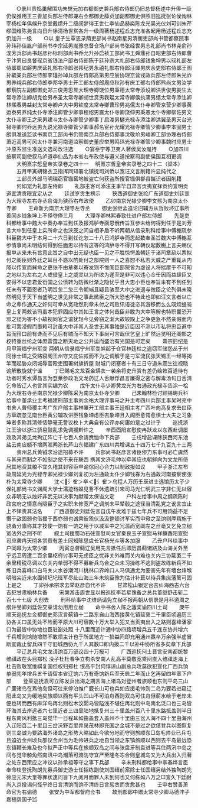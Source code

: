 <!-- { "loadSidebar": true } -->
　　○录川贵捣巢解围功朱爕元加右都御史兼兵部右侍郎仍旧总督杨述中升俸一级仍俟推用王三善加兵部左侍郎兼右佥都御史薛贞加副都御史俱照旧巡抚张论侯恂林宰杨松年俱候升京堂戴燝升二级闵梦得王世仁李仙品赫奕陈龙光吴光仪刘可训朱芹缪国维陈尧言向日升徐清杨世赏各升一级周著杨述程丘志充准各起用杨述程丘志充仍加升一级
　　○以  皇子生覃恩录荫吏部尚书赵南星男清衡吏部尚书管都察院事孙玮孙佳胤户部尚书李宗延男胤豫总督仓场户部尚书张经世男志礼部尚书林尧俞孙浚芳兵部尚书赵彦孙标刑部尚书乔允升孙启祯工部尚书王舜鼎孙自昭吏部右侍郎曹于汴男曰良督珵京省钱法户部右侍郎陈于廷孙宗大礼部右侍郎钱象坤男以驭礼部左侍郎周如磐男庆延礼部右侍郎张邦纪男永禧礼部右侍郎汪煇男庆余吏部右侍郎王图孙毓美兵部左侍郎李瑾孙琸兵部左侍郎高第男应辰协理京营戎政兵部左侍郎朱光祚男养纯兵部右侍郎李邦华男士开工部左侍郎周应秋孙有庆工部右侍郎熊尚文男汝学都察院左副都御史郑三俊男思昱大理寺卿饶位男秉德太常寺添设卿洪世俊男娄生太常寺添注卿胡克俭男奉圣太常寺卿胡世赏男我琨太常寺卿侯执蒲男缌太常寺添注卿林熙春男益封太常寺卿卢大中男钦度太常寺卿曹珍男兆儒太仆寺卿管京营少卿事黄运泰男养纯太仆寺添注卿管少卿事程绍男震太仆寺卿饶伸男秉愚太仆寺卿柳佐男文太仆寺卿王之采男建斗太仆寺卿管少卿事丁启浚男樾光禄寺添注卿洪翼圣男天台光禄寺卿何乔远男九说光禄寺卿管少卿事郝名宦孙允耀光禄寺卿管少卿事李本固男士朗俱准送监读书南京工部尚书仍管南京兵部右侍郎事沈敬炌男峻卿工部协理右侍郎萧近高男可风太仆寺兼河南道监察御史董应举男鸣玮光禄寺卿管少卿事魏时应男士冲原系监生准送文选司改注选
　　○宴泰宁等卫夷人著侯吴汝胤待
　　○加四川按察司副使叙马泸道李仙品为本省右布政使与遵义道按察司副使侯国互相更调
　　大明熹宗悊皇帝实录卷之四十一
　明熹宗哲皇帝实录卷之四十二（梁本）
　　五月甲寅朔锦衣卫指挥同知署北镇抚司刘侨以宽汪文言削籍许显纯代之
　　工部员外郎马明瑞窃官镪窖地被盗亡何获盗所搜官镪俱郡县鑴识者因削籍
　　何如宠为礼部左侍郎
　　礼部主客司添注主事毕自肃言贡夷宜择贡约宜明贡道宜清贡限宜定从之
　　廷试岁贡生榜示
　　狭西道御史张纶广东道御史刘廷宣为大理寺左右寺丞俞诲为狭西右布政使
　　乙卯南京光禄少卿李文熙为南京太仆寺卿
　　王命新为南京大理寺左寺丞
　　御史张继孟追论旧辅方从哲败坏辽事所善同乡钱象坤上不怿夺俸三月
　　大理寺卿林熙春致仕进户部左侍郎
　　先是吏科都给事中魏大中奏办奉旨到任及报鸿胪寺面恩俄传旨互参未给何得到任于是刘芳言大中到任皇上实所命之也浃辰之间自相矛盾不听两朝从信录刑科给事中傅櫆疏参科臣魏大中于本月二十六日到任讫忽二十八日鸿胪寺而恩起数奉圣旨魏大中傅櫆互参情事尚未明结何得到任面恩以待有这等的鸿胪寺不得开写朝仪起数櫆上言夫朝仪报单从来未有旨意此旨之自中出无疑也臣一见之不胜惊愕盖朝廷于诸司章疏以票拟付之阁臣则外廷之耳目不惑以酌处付之部院则一人之喜恕不私若天威之严重辄从内降以传宣而巽命之更张不由章奏以寄发则不惟阁臣部院皆为虚设人将揣摩于不可知之地以为左右之人或借皇上之威灵以为所欲为遂至是非可以违心佥壬因而益肆臣又安得不以忠君爱衍国之公愤转为防微杜渐之隐忧乎且大忠小臣也奉旨未有不到任到任未有不面恩者乃明旨忽二忽三令朝端且疑且骇至大中之进退与微臣之论列俱未晓然明见于天下当盛明之世见非常之事此微臣之所大恐也不特此也即如汪文言者以亡命之辈作通天之奸何可幸从宽政然刑章未付之司败讯语徒恣其游移而么么既烦缇骑皇上复两敕该司虽本犯罪固应尔其如王言之体何哉臣非敢为大中等解也特职曩恐开邪之径为害不小故视同官之谊犹轻今见旁窃之渐大故较殿上之争更急不然亲假而内批可罢浸假而墨敕可封虽大中非其人圣世无其事独是近臣因不测以市私将忠臣避中旨而箝口前有谗而不见后有贼而不知天下事尚可言哉伏乞皇上旷然远览明还阁部之权特重丝纶之体庶雷霆之断天地之公并运而盛治有光国是可定矣
　　熹宗旧纪是月甲寅福宁州军变  两朝从信录福宁州军变衅起于仓官林廷柱之盗窃军储怨丛于州同徐士璋之受赂寝阁王州守又庇佐贰而不为之调解于是刁军流民张天锡王一经等揭竿而起胁众闭城辱官殴吏围署树旗折屋  财城门闭塞者十有三日守道朱震生往视晓谕解散旋就宁谧
　　丁巳赐毛文龙百金蟒衣一袭余将吏升赏有差仍给敕百道待有功者时秀水谭昌言为登莱参政毛文龙药辽人舌献俘昌言廉得之密与解毒汤旬日舌清乞命皆辽人也言其实编为农
　　戊午太仆寺少卿黄龙光为右通政光禄寺丞涂一桧为大理右寺丞南京光禄少卿陈采为南京太仆寺少卿
　　己未翰林检讨顾锡畴兵科给事中董承业主考福建刑部主事刘余祐大理评事马之升主考四川兵部主事吴时亮中书舍人曹师稷主考广东户部主事林肇开工部主事王廷相主考广西叶向高复求去曰臣方草疏忽见南台臣黄公辅攻讲臣钱象坤虑臣去象坤且入阁臣愈愕愈惧士大夫之习象坤者多称其清修恬静毫无訾议枚卜大典自有公评亦何庸如是之过计乎
　　巡抚浙江王洽以浙江骄易鼓乱求免调援黔许之
　　辛酉酉阳宣慰使冉跃龙以东西赴调屡效及其弟见龙殉辽阵亡千七百人余请赉恤命下兵部
　　壬戌增盐课除狭西河东池盐云南应额不增两淮两浙长芦山东福建广东四川共增课五十四万七千九百九十三两
　　贵州总兵黄钺求沿途招募不许
　　兵部尚书赵彦言诸臣僇力东事可必亡虞然与其来而制之不如制之使不来在联西  携其文济毛帅以牵其应也朝鲜向为文龙所倚居其地资其粮不宜久稽其封容臣申谕倧同心合力以制敌报如议
　　甲子浙江左布政周延光为光禄寺卿光禄少卿刘复初为左通政太仆少卿钱春为右通政河南按察使张朴为太常寺少卿
　　沈＜氵隺＞卒＜氵隺＞乌程人万历壬辰进士选馆历太子少保礼部尚书文渊阁大学士濡迹珰媪见訾不休遗疏引宋司马光仁明武三字非仁无以容众非明无以烛奸非武无以决事为献赠太保谥文定
　　户科左给事中周之纲疏陈时政宫府之情意尚隔臣子之实职未修宽严之调剂未平辇毂之途径当清乱党之讹言宜止上不怿责其沽名
　　广西道御史刘廷佐言自戊午发难于兹七年兵不可用饷益不足慑于敌固弱也借援于西亦弱也诚乘彼鸷伏汲汲整顿讨军实而申儆之至饷则厚糈施于骁勇分廪称其才技使一饷有一饷之用于以减军中之冗滥而宽闾左之丝毫又乞免立枷宽法外之刑不听
　　叙土司援蜀功石砫宣慰司女官秦良玉子宣慰马祥麟酉阳宣慰司应袭冉天彻各赏赉有差土同知陈思虞长官杨光斗等各加服
　　乙丑户科给事中户同皋为太常少卿
　　丙寅总督蓟辽吴用先言抵任后即历昌蓟诸路及山海关外至宁远卫周遭二百余里枢府讨事可无虑臣之忧非关外难而关内难也关内三协延袤二千余里精锐尽调以东关内单弱不得不募新兵乌合之众未习操练不逃则盗故练新兵不如练旧兵喜峰口白马关火水谷潮河川桃林口界岭口人马俱通尤为要害先年有墙台烽堠明暗尖近来水面倾圮圮班军尽赴山海三年未筑臣豫为估计补葺以待兵集庶藩篱可固上是之
　　丁卯孙承宗求去举赵彦自代不许
　　甘肃松山银定台吉纠海西古六台吉犯甘肃榆林兵备
　　宋槃游击周世显以报巡抚李若星豫备之总兵董继舒击斩二百七十七级  大创去
　　刑科给事中沈维炳请免立枷不报两朝从信录是月科道周之纲许誉卿刘廷佐交章请勿用用立枷
　　命中书舍人陈之蘧奖谕四川土司
　　庚午顺天巡抚左佥都御史邓汉言蓟镇十二路东自山海西接黄化镇延褒二千里臣顷遍历三协各关口虽无处不险而平原大川可容数十万大举入犯又当贡夷出入之路则喜峰潘家口为最皆中协地也臣驻劄处距  十八里而近计通中协四路顷增兵五千连东协共增六千兵增则饷随增然不敢烦主计也于所属地方一损益间即充用通州羸卒万余强半虚冒断宜裁止留兵四千守旧城西协九千人其数□即内拨二千以补中协所省多矣章下兵部
　　平辽总兵毛文龙请饷百万部议四十万报可
　　广西巡抚何士晋言安南都统黎维祺政在头目郑松  没子杜杜春争立构杀安南人乱高平莫敬宽乘间直入维祺走海上杜击败敬宽维祺复国但权归郑杜  恨高平封何惇谅山副总兵攻莫欲犯宣化广西兵饷单弱先年增兵五千请留本省辽饷六万有奇饷新兵至天启二年而止乞再留四年章下户部
　　登莱巡抚袁可立陈发兵出海之期言海上诸岛对登州者旅顺也东则平岛三山广鹿诸岛在焉他岛但可往来停泊惟广鹿长山可也兵如应援毛帅则二岛为要若进窥辽阳此岛又为缓地矣旅顺以西有平头凹山不可泊舟西则双岛可住舟但薪水给于老岸未便也转而西有麻洋岛再北则松木汶閟岛皆隘浅不堪住再北则中岛南北泛口也三岛皆环海其去岸远者六七里近者三四里陆地抵复州三十里盖州百八十里水路抵盖则半日程东南风利抵三岛觉华一日程耳如由盖套入盖州不十里由三岔入海不四十里由海州入辽阳百二十里且三岔沃野百里井泉茂林即充国之金城不是过之欲借登兵以图恢复则三岛诚为要路海外诸岛之形势大略如此今欲分地而守则旅顺东□岛毛帅业已兵屯且迫近金州顷兵部议金州当为毛帅进兵之地自当领之东镇旅顺以西则去平岛最远恐东镇鞭长难及也今拟严正中等兵在旅顺双岛之间与张盘牙制袁进等兵住两汛中岛之间与觉华觭角然南汛中岛潮落可渡防守宜严至隆冬冻合则皇城岛又为大兵出入归著之处东西策应之冲议以孙承祖等守之事下兵部
　　辛未刑科都给事中李春烨言臣奉命核登抚陶朗先募兵御史游士任招练副使刘国缙前案除士任国缙另结外独陶朗先徐应元宋大奎等罪状逮问旨下九阅月而罪人未到何也又何栋如八万之□宜久下廷尉尚入京投谒何怪乎终日言清饷而饷不清终日言惩贪而贪愈甚也
　　壬申右赞善萧命官为右谕德
　　张安为中军都督府佥书
　　故刑部郎中赠太常寺少卿马德沣子嘉植荫国子监
